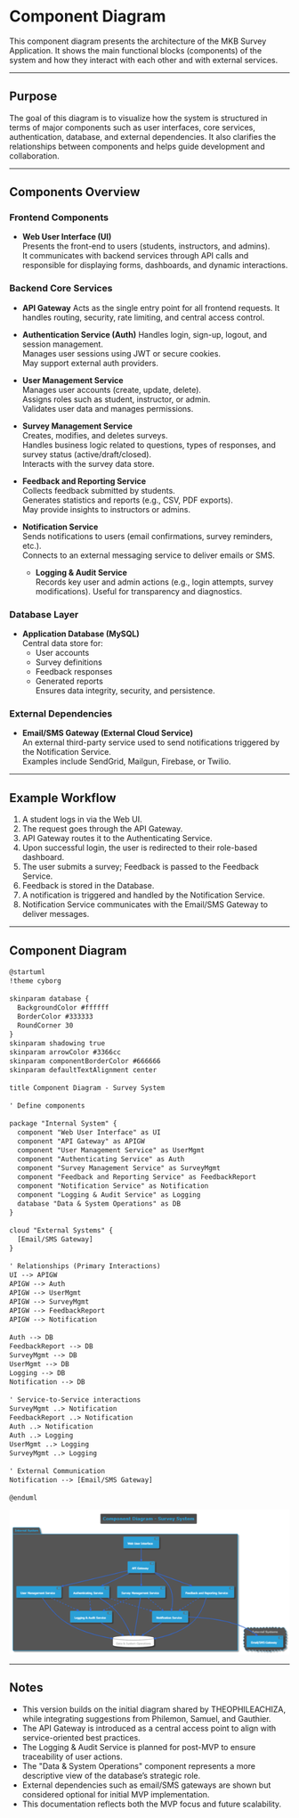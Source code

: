# Component Diagram

This component diagram presents the architecture of the MKB Survey Application. It shows the main functional blocks (components) of the system and how they interact with each other and with external services.

---

## Purpose

The goal of this diagram is to visualize how the system is structured in terms of major components such as user interfaces, core services, authentication, database, and external dependencies. It also clarifies the relationships between components and helps guide development and collaboration.

---

## Components Overview

### Frontend Components

- **Web User Interface (UI)**  
  Presents the front-end to users (students, instructors, and admins).  
  It communicates with backend services through API calls and responsible for displaying forms, dashboards, and dynamic interactions.

### Backend Core Services

- **API Gateway**
  Acts as the single entry point for all frontend requests.
  It handles routing, security, rate limiting, and central access control.

- **Authentication Service (Auth)**
  Handles login, sign-up, logout, and session management.  
  Manages user sessions using JWT or secure cookies.  
  May support external auth providers.

- **User Management Service**  
  Manages user accounts (create, update, delete).  
  Assigns roles such as student, instructor, or admin.  
  Validates user data and manages permissions.

- **Survey Management Service**  
  Creates, modifies, and deletes surveys.  
  Handles business logic related to questions, types of responses, and survey status (active/draft/closed).  
  Interacts with the survey data store.

- **Feedback and Reporting Service**  
  Collects feedback submitted by students.  
  Generates statistics and reports (e.g., CSV, PDF exports).  
  May provide insights to instructors or admins.

- **Notification Service**  
  Sends notifications to users (email confirmations, survey reminders, etc.).  
  Connects to an external messaging service to deliver emails or SMS.

  - **Logging & Audit Service**  
    Records key user and admin actions (e.g., login attempts, survey modifications).
    Useful for transparency and diagnostics.

### Database Layer

- **Application Database (MySQL)**  
  Central data store for:
  - User accounts
  - Survey definitions
  - Feedback responses
  - Generated reports  
    Ensures data integrity, security, and persistence.

### External Dependencies

- **Email/SMS Gateway (External Cloud Service)**  
  An external third-party service used to send notifications triggered by the Notification Service.  
  Examples include SendGrid, Mailgun, Firebase, or Twilio.

---

## Example Workflow

1. A student logs in via the Web UI.
2. The request goes through the API Gateway.
3. API Gateway routes it to the Authenticating Service.
4. Upon successful login, the user is redirected to their role-based dashboard.
5. The user submits a survey; Feedback is passed to the Feedback Service.
6. Feedback is stored in the Database.
7. A notification is triggered and handled by the Notification Service.
8. Notification Service communicates with the Email/SMS Gateway to deliver messages.

---

## Component Diagram

```
@startuml
!theme cyborg

skinparam database {
  BackgroundColor #ffffff
  BorderColor #333333
  RoundCorner 30
}
skinparam shadowing true
skinparam arrowColor #3366cc
skinparam componentBorderColor #666666
skinparam defaultTextAlignment center

title Component Diagram - Survey System

' Define components

package "Internal System" {
  component "Web User Interface" as UI
  component "API Gateway" as APIGW
  component "User Management Service" as UserMgmt
  component "Authenticating Service" as Auth
  component "Survey Management Service" as SurveyMgmt
  component "Feedback and Reporting Service" as FeedbackReport
  component "Notification Service" as Notification
  component "Logging & Audit Service" as Logging
  database "Data & System Operations" as DB
}

cloud "External Systems" {
  [Email/SMS Gateway]
}

' Relationships (Primary Interactions)
UI --> APIGW
APIGW --> Auth
APIGW --> UserMgmt
APIGW --> SurveyMgmt
APIGW --> FeedbackReport
APIGW --> Notification

Auth --> DB
FeedbackReport --> DB
SurveyMgmt --> DB
UserMgmt --> DB
Logging --> DB
Notification --> DB

' Service-to-Service interactions
SurveyMgmt ..> Notification
FeedbackReport ..> Notification
Auth ..> Notification
Auth ..> Logging
UserMgmt ..> Logging
SurveyMgmt ..> Logging 

' External Communication
Notification --> [Email/SMS Gateway]

@enduml

```

![Component Diagram](Image_component_diagram.png)


---

## Notes

- This version builds on the initial diagram shared by THEOPHILEACHIZA, while integrating suggestions from Philemon, Samuel, and Gauthier.
- The API Gateway is introduced as a central access point to align with service-oriented best practices.
- The Logging & Audit Service is planned for post-MVP to ensure traceability of user actions.
- The "Data & System Operations" component represents a more descriptive view of the database’s strategic role.
- External dependencies such as email/SMS gateways are shown but considered optional for initial MVP implementation.
- This documentation reflects both the MVP focus and future scalability.
